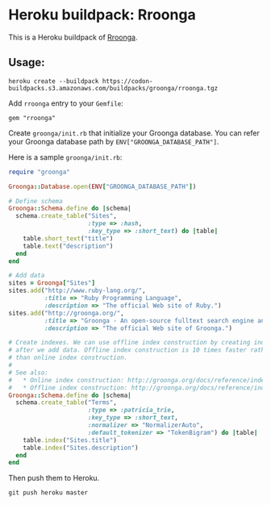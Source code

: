 # Heroku buildpack: Rroonga

This is a Heroku buildpack of [Rroonga](http://ranguba.org/#about-rroonga).

## Usage:

    heroku create --buildpack https://codon-buildpacks.s3.amazonaws.com/buildpacks/groonga/rroonga.tgz

Add `rroonga` entry to your `Gemfile`:

    gem "rroonga"

Create `groonga/init.rb` that initialize your Groonga database. You can refer your Groonga database path by `ENV["GROONGA_DATABASE_PATH"]`.

Here is a sample `groonga/init.rb`:

```ruby
require "groonga"

Groonga::Database.open(ENV["GROONGA_DATABASE_PATH"])

# Define schema
Groonga::Schema.define do |schema|
  schema.create_table("Sites",
                      :type => :hash,
                      :key_type => :short_text) do |table|
    table.short_text("title")
    table.text("description")
  end
end

# Add data
sites = Groonga["Sites"]
sites.add("http://www.ruby-lang.org/",
          :title => "Ruby Programming Language",
          :description => "The official Web site of Ruby.")
sites.add("http://groonga.org/",
          :title => "Groonga - An open-source fulltext search engine and column store",
          :description => "The official Web site of Groonga.")

# Create indexes. We can use offline index construction by creating indexes
# after we add data. Offline index construction is 10 times faster rather
# than online index construction.
#
# See also:
#   * Online index construction: http://groonga.org/docs/reference/indexing.html#online-index-construction
#   * Offline index construction: http://groonga.org/docs/reference/indexing.html#offline-index-construction
Groonga::Schema.define do |schema|
  schema.create_table("Terms",
                      :type => :patricia_trie,
                      :key_type => :short_text,
                      :normalizer => "NormalizerAuto",
                      :default_tokenizer => "TokenBigram") do |table|
    table.index("Sites.title")
    table.index("Sites.description")
  end
end
```

Then push them to Heroku.

    git push heroku master
